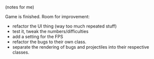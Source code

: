 (notes for me)

Game is finished.
Room for improvement:
- refactor the UI thing (way too much repeated stuff)
- test it, tweak the numbers/difficulties
- add a setting for the FPS
- refactor the bugs to their own class.
- separate the rendering of bugs and projectiles into their respective classes.